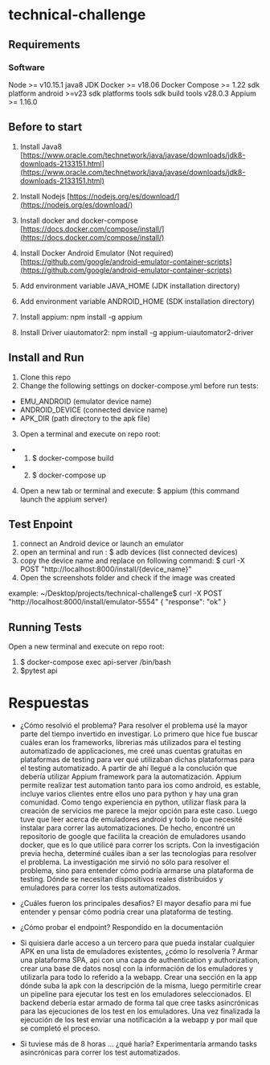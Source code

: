 # technical-challenge

## Requirements
### Software
Node >= v10.15.1
java8 JDK
Docker >= v18.06
Docker Compose >= 1.22
sdk platform android >=v23
sdk platforms tools
sdk build tools v28.0.3
Appium >= 1.16.0

## Before to start
1) Install Java8
[https://www.oracle.com/technetwork/java/javase/downloads/jdk8-downloads-2133151.html](https://www.oracle.com/technetwork/java/javase/downloads/jdk8-downloads-2133151.html)

2) Install Nodejs
[https://nodejs.org/es/download/](https://nodejs.org/es/download/)

3) Install docker and docker-compose
[https://docs.docker.com/compose/install/](https://docs.docker.com/compose/install/)

4) Install Docker Android Emulator (Not required)
[https://github.com/google/android-emulator-container-scripts](https://github.com/google/android-emulator-container-scripts)

5) Add environment variable JAVA_HOME (JDK installation directory)
6) Add environment variable ANDROID_HOME (SDK installation directory)
7) Install appium:  npm install -g appium
8) Install Driver uiautomator2: npm install -g appium-uiautomator2-driver

## Install and Run
1) Clone this repo
2) Change the following settings on  docker-compose.yml before run tests:
- EMU_ANDROID (emulator device name)
- ANDROID_DEVICE (connected device name)
- APK_DIR (path directory to the apk file)
3) Open a terminal and execute on repo root:
- 1) $ docker-compose build
- 2) $ docker-compose up
4) Open a new tab or terminal and execute: $ appium (this command launch the appium server)

## Test Enpoint
1) connect an Android  device or launch an emulator
2) open an terminal and run : $ adb devices (list connected devices)
3) copy the device name and replace on following command:
$ curl -X POST  "http://localhost:8000/install/{device_name}"
4) Open the screenshots folder and check if the image was created

example:
~/Desktop/projects/technical-challenge$ curl -X POST "http://localhost:8000/install/emulator-5554"
{
    "response": "ok"
}

## Running Tests

Open a new terminal and execute on repo root:
1) $ docker-compose exec api-server /bin/bash
2) $pytest api

# Respuestas
-   ¿Cómo resolvió el problema?
Para resolver el problema usé la mayor parte del tiempo invertido en investigar. Lo primero que hice fue buscar cuáles eran los frameworks, librerias más utilizados para el testing automatizado de applicaciones, me creé unas cuentas gratuitas en plataformas de testing para ver qué utilizaban dichas plataformas para el testing automatizado. A partir de ahí llegué a la conclución que debería utilizar Appium framework para la automatización. Appium permite realizar test automation tanto para ios como android, es estable, incluye varios clientes entre ellos uno para python y hay una gran comunidad. Como tengo experiencia en python, utilizar flask para la creación de servicios me parece la mejor opción para este caso.
Luego tuve que leer acerca de emuladores android y todo lo que necesité instalar para correr las automatizaciones. De hecho, encontré un repositorio de google que facilita la creación de emuladores usando docker, que es lo que utilicé para correr los scripts.
Con la investigación previa hecha, determiné cuáles iban a ser las tecnologías para resolver el problema. La investigación me sirvió no sólo para resolver el problema, sino para entender cómo podría armarse una plataforma de testing.
Dónde se necesitan dispositivos reales distribuidos y emuladores para correr los tests automatizados.

-   ¿Cuáles fueron los principales desafios?
El mayor desafío para mi fue entender y pensar cómo podría crear una plataforma de testing.

-   ¿Cómo probar el endpoint?
Respondido en la documentación

-   Si quisiera darle acceso a un tercero para que pueda instalar cualquier APK en una lista de emuladores existentes, ¿cómo lo resolvería ?
 Armar una plataforma SPA, api con una capa de authentication y authorization, crear una base de datos nosql con la información de los emuladores y utilizarla para todo lo referido a la webapp.
 Crear una sección en la app dónde suba la apk con la descripción de la misma, luego permitirle crear un pipeline para ejecutar los test en los emuladores seleccionados.
 El backend debería estar armado de forma tal que cree tasks asincrónicas para las ejecuciones de los test en los emuladores. Una vez finalizada la ejecución de los test enviar una notificación a la webapp y por mail que se completó el proceso.

-   Si tuviese más de 8 horas ... ¿qué haría?
 Experimentaría armando tasks asincrónicas para correr los test automatizados.